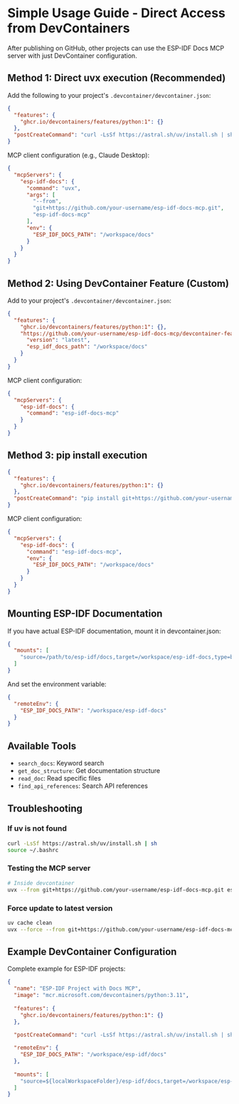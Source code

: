 # Simple Usage Guide - Direct Access from DevContainers

After publishing on GitHub, other projects can use the ESP-IDF Docs MCP server with just DevContainer configuration.

## Method 1: Direct uvx execution (Recommended)

Add the following to your project's `.devcontainer/devcontainer.json`:

```json
{
  "features": {
    "ghcr.io/devcontainers/features/python:1": {}
  },
  "postCreateCommand": "curl -LsSf https://astral.sh/uv/install.sh | sh"
}
```

MCP client configuration (e.g., Claude Desktop):

```json
{
  "mcpServers": {
    "esp-idf-docs": {
      "command": "uvx",
      "args": [
        "--from",
        "git+https://github.com/your-username/esp-idf-docs-mcp.git",
        "esp-idf-docs-mcp"
      ],
      "env": {
        "ESP_IDF_DOCS_PATH": "/workspace/docs"
      }
    }
  }
}
```

## Method 2: Using DevContainer Feature (Custom)

Add to your project's `.devcontainer/devcontainer.json`:

```json
{
  "features": {
    "ghcr.io/devcontainers/features/python:1": {},
    "https://github.com/your-username/esp-idf-docs-mcp/devcontainer-feature": {
      "version": "latest",
      "esp_idf_docs_path": "/workspace/docs"
    }
  }
}
```

MCP client configuration:

```json
{
  "mcpServers": {
    "esp-idf-docs": {
      "command": "esp-idf-docs-mcp"
    }
  }
}
```

## Method 3: pip install execution

```json
{
  "features": {
    "ghcr.io/devcontainers/features/python:1": {}
  },
  "postCreateCommand": "pip install git+https://github.com/your-username/esp-idf-docs-mcp.git"
}
```

MCP client configuration:

```json
{
  "mcpServers": {
    "esp-idf-docs": {
      "command": "esp-idf-docs-mcp",
      "env": {
        "ESP_IDF_DOCS_PATH": "/workspace/docs"
      }
    }
  }
}
```

## Mounting ESP-IDF Documentation

If you have actual ESP-IDF documentation, mount it in devcontainer.json:

```json
{
  "mounts": [
    "source=/path/to/esp-idf/docs,target=/workspace/esp-idf-docs,type=bind,readonly"
  ]
}
```

And set the environment variable:

```json
{
  "remoteEnv": {
    "ESP_IDF_DOCS_PATH": "/workspace/esp-idf-docs"
  }
}
```

## Available Tools

- `search_docs`: Keyword search
- `get_doc_structure`: Get documentation structure
- `read_doc`: Read specific files
- `find_api_references`: Search API references

## Troubleshooting

### If uv is not found
```bash
curl -LsSf https://astral.sh/uv/install.sh | sh
source ~/.bashrc
```

### Testing the MCP server
```bash
# Inside devcontainer
uvx --from git+https://github.com/your-username/esp-idf-docs-mcp.git esp-idf-docs-mcp
```

### Force update to latest version
```bash
uv cache clean
uvx --force --from git+https://github.com/your-username/esp-idf-docs-mcp.git esp-idf-docs-mcp
```

## Example DevContainer Configuration

Complete example for ESP-IDF projects:

```json
{
  "name": "ESP-IDF Project with Docs MCP",
  "image": "mcr.microsoft.com/devcontainers/python:3.11",
  
  "features": {
    "ghcr.io/devcontainers/features/python:1": {}
  },

  "postCreateCommand": "curl -LsSf https://astral.sh/uv/install.sh | sh",
  
  "remoteEnv": {
    "ESP_IDF_DOCS_PATH": "/workspace/esp-idf/docs"
  },
  
  "mounts": [
    "source=${localWorkspaceFolder}/esp-idf/docs,target=/workspace/esp-idf/docs,type=bind,readonly"
  ]
}
```